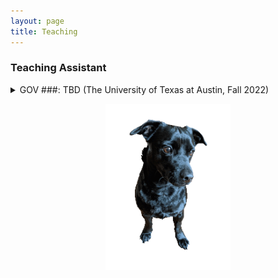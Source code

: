 ```yaml
---
layout: page
title: Teaching
---
```


<div>
  <h3>Teaching Assistant</h3>
  <details>
  <summary>
   GOV ###: TBD (The University of Texas at Austin, Fall 2022)
  </summary>
  <p>
    TBD
  </p>
  </details>

  <p style="text-align:center;"><img src="/assets/img/orion_my_dog_gif.gif" alt="my dog" width="200" height="auto"></p>
</div>
